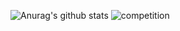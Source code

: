 

![Anurag's github stats](https://github-readme-stats.vercel.app/api?username=yjunej&theme=dark&show_icons=true&count_private=true) ![competition](https://road-to-kaggle-grandmaster.vercel.app/api/badges/youngjunjung/competition/light)
